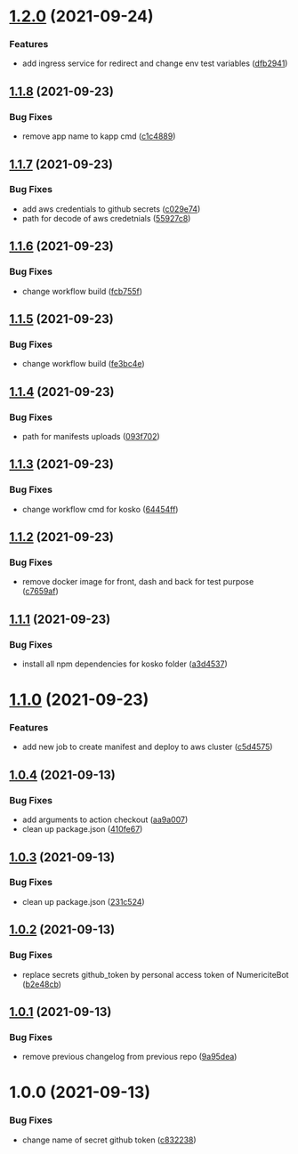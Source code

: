 # [1.2.0](https://github.com/Numericite/cta/compare/v1.1.8...v1.2.0) (2021-09-24)


### Features

* add ingress service for redirect and change env test variables ([dfb2941](https://github.com/Numericite/cta/commit/dfb2941e201cc4884aea3a6a58660f62d0a02ce7))

## [1.1.8](https://github.com/Numericite/cta/compare/v1.1.7...v1.1.8) (2021-09-23)


### Bug Fixes

* remove app name to kapp cmd ([c1c4889](https://github.com/Numericite/cta/commit/c1c4889bae93a4272309cc559c2b207fbc5857d2))

## [1.1.7](https://github.com/Numericite/cta/compare/v1.1.6...v1.1.7) (2021-09-23)


### Bug Fixes

* add aws credentials to github secrets ([c029e74](https://github.com/Numericite/cta/commit/c029e7432f0754585ce401d2d30693074146114f))
* path for decode of aws credetnials ([55927c8](https://github.com/Numericite/cta/commit/55927c820006bf3ed6cbb9e1f088df3535a222d6))

## [1.1.6](https://github.com/Numericite/cta/compare/v1.1.5...v1.1.6) (2021-09-23)


### Bug Fixes

* change workflow build ([fcb755f](https://github.com/Numericite/cta/commit/fcb755f129785f2ec9ec9f5b4baa4e1db1d7c955))

## [1.1.5](https://github.com/Numericite/cta/compare/v1.1.4...v1.1.5) (2021-09-23)


### Bug Fixes

* change workflow build ([fe3bc4e](https://github.com/Numericite/cta/commit/fe3bc4e5174529bf9cf4c134491d7293b58e375b))

## [1.1.4](https://github.com/Numericite/cta/compare/v1.1.3...v1.1.4) (2021-09-23)


### Bug Fixes

* path for manifests uploads ([093f702](https://github.com/Numericite/cta/commit/093f702f760082dad151e0de993b077f4a9c12bc))

## [1.1.3](https://github.com/Numericite/cta/compare/v1.1.2...v1.1.3) (2021-09-23)


### Bug Fixes

* change workflow cmd for kosko ([64454ff](https://github.com/Numericite/cta/commit/64454ffbb3a88c0fdecb1864f0c70dc9ce3b7b47))

## [1.1.2](https://github.com/Numericite/cta/compare/v1.1.1...v1.1.2) (2021-09-23)


### Bug Fixes

* remove docker image for front, dash and back for test purpose ([c7659af](https://github.com/Numericite/cta/commit/c7659afe8d108f220d139ad6d47240bd00f2f498))

## [1.1.1](https://github.com/Numericite/cta/compare/v1.1.0...v1.1.1) (2021-09-23)


### Bug Fixes

* install all npm dependencies for kosko folder ([a3d4537](https://github.com/Numericite/cta/commit/a3d453778bf66fc4ddc57477b24f89bad9aff670))

# [1.1.0](https://github.com/Numericite/cta/compare/v1.0.4...v1.1.0) (2021-09-23)


### Features

* add new job to create manifest and deploy to aws cluster ([c5d4575](https://github.com/Numericite/cta/commit/c5d4575d1d18cebb7268d01f8f80699942513543))

## [1.0.4](https://github.com/Numericite/cta/compare/v1.0.3...v1.0.4) (2021-09-13)


### Bug Fixes

* add arguments to action checkout ([aa9a007](https://github.com/Numericite/cta/commit/aa9a007a07039bd5d52c5cc62898f63fa2d1463a))
* clean up package.json ([410fe67](https://github.com/Numericite/cta/commit/410fe67c9be7c977a7c6a021275af47cf7e5782c))

## [1.0.3](https://github.com/Numericite/cta/compare/v1.0.2...v1.0.3) (2021-09-13)


### Bug Fixes

* clean up package.json ([231c524](https://github.com/Numericite/cta/commit/231c524abfc9d69ac7164bf187b46ee77f9350eb))

## [1.0.2](https://github.com/Numericite/cta/compare/v1.0.1...v1.0.2) (2021-09-13)


### Bug Fixes

* replace secrets github_token by personal access token of NumericiteBot ([b2e48cb](https://github.com/Numericite/cta/commit/b2e48cb5222e68ae8031c82c562b985a376e854f))

## [1.0.1](https://github.com/Numericite/cta/compare/v1.0.0...v1.0.1) (2021-09-13)


### Bug Fixes

* remove previous changelog from previous repo ([9a95dea](https://github.com/Numericite/cta/commit/9a95dea8f7be7c4b546a1cc146478bd33714b840))

# 1.0.0 (2021-09-13)


### Bug Fixes

* change name of secret github token ([c832238](https://github.com/Numericite/cta/commit/c83223801b43363bff72e123337dd553c9ec86f7))
